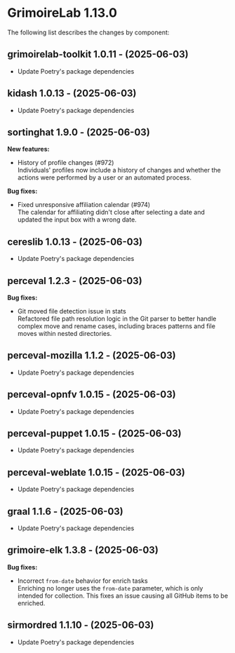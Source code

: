 # GrimoireLab 1.13.0
The following list describes the changes by component:

  ## grimoirelab-toolkit 1.0.11 - (2025-06-03)
  
  * Update Poetry's package dependencies
  ## kidash 1.0.13 - (2025-06-03)
  
  * Update Poetry's package dependencies
## sortinghat 1.9.0 - (2025-06-03)

**New features:**

 * History of profile changes (#972)\
   Individuals' profiles now include a history of changes and whether the
   actions were performed by a user or an automated process.

**Bug fixes:**

 * Fixed unresponsive affiliation calendar (#974)\
   The calendar for affiliating didn't close after selecting a date and
   updated the input box with a wrong date.

  ## cereslib 1.0.13 - (2025-06-03)
  
  * Update Poetry's package dependencies

## perceval 1.2.3 - (2025-06-03)

**Bug fixes:**

 * Git moved file detection issue in stats\
   Refactored file path resolution logic in the Git parser to better
   handle complex move and rename cases, including braces patterns and
   file moves within nested directories.

  ## perceval-mozilla 1.1.2 - (2025-06-03)
  
  * Update Poetry's package dependencies
  ## perceval-opnfv 1.0.15 - (2025-06-03)
  
  * Update Poetry's package dependencies
  ## perceval-puppet 1.0.15 - (2025-06-03)
  
  * Update Poetry's package dependencies
  ## perceval-weblate 1.0.15 - (2025-06-03)
  
  * Update Poetry's package dependencies
  ## graal 1.1.6 - (2025-06-03)
  
  * Update Poetry's package dependencies
## grimoire-elk 1.3.8 - (2025-06-03)

**Bug fixes:**

 * Incorrect `from-date` behavior for enrich tasks\
   Enriching no longer uses the `from-date` parameter, which is only
   intended for collection. This fixes an issue causing all GitHub items
   to be enriched.

  ## sirmordred 1.1.10 - (2025-06-03)
  
  * Update Poetry's package dependencies
